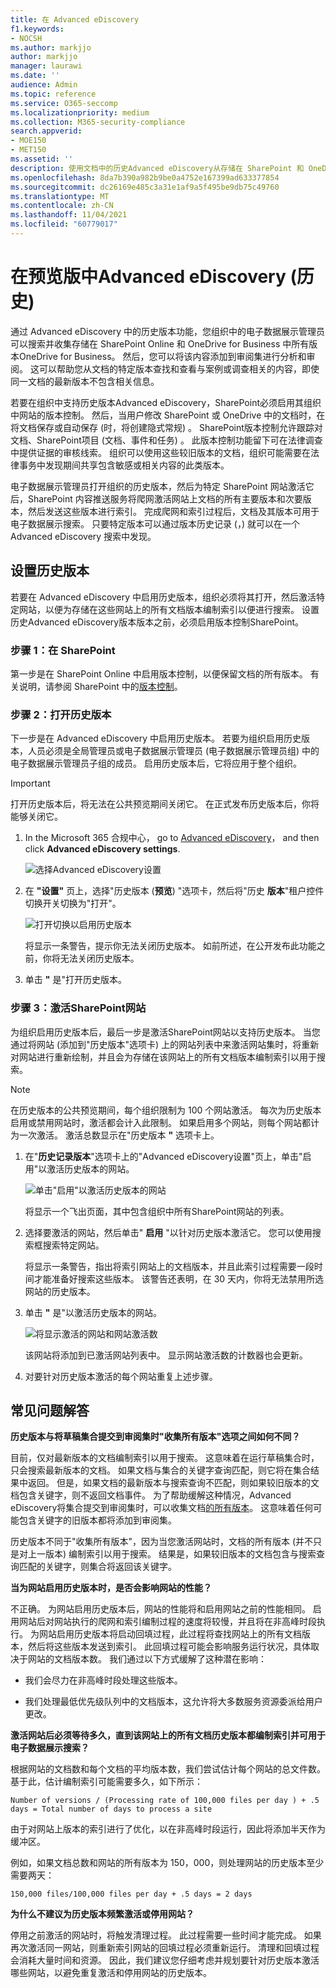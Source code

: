 ```yaml
---
title: 在 Advanced eDiscovery
f1.keywords:
- NOCSH
ms.author: markjjo
author: markjjo
manager: laurawi
ms.date: ''
audience: Admin
ms.topic: reference
ms.service: O365-seccomp
ms.localizationpriority: medium
ms.collection: M365-security-compliance
search.appverid:
- MOE150
- MET150
ms.assetid: ''
description: 使用文档中的历史Advanced eDiscovery从存储在 SharePoint 和 OneDrive 的所有版本的文档中OneDrive。
ms.openlocfilehash: 8da7b390a982b9be0a4752e167399ad633377854
ms.sourcegitcommit: dc26169e485c3a31e1af9a5f495be9db75c49760
ms.translationtype: MT
ms.contentlocale: zh-CN
ms.lasthandoff: 11/04/2021
ms.locfileid: "60779017"
---
```

# <a name="set-up-historical-versions-in-advanced-ediscovery-preview"></a>在预览版中Advanced eDiscovery (历史) 

通过 Advanced eDiscovery 中的历史版本功能，您组织中的电子数据展示管理员可以搜索并收集存储在 SharePoint Online 和 OneDrive for Business 中所有版本OneDrive for Business。 然后，您可以将该内容添加到审阅集进行分析和审阅。 这可以帮助您从文档的特定版本查找和查看与案例或调查相关的内容，即使同一文档的最新版本不包含相关信息。

若要在组织中支持历史版本Advanced eDiscovery，SharePoint必须启用其组织中网站的版本控制。 然后，当用户修改 SharePoint 或 OneDrive 中的文档时，在将文档保存或自动保存 (时，将创建隐式常规) 。 SharePoint版本控制允许跟踪对文档、SharePoint项目 (文档、事件和任务) 。 此版本控制功能留下可在法律调查中提供证据的审核线索。 组织可以使用这些较旧版本的文档，组织可能需要在法律事务中发现期间共享包含敏感或相关内容的此类版本。

电子数据展示管理员打开组织的历史版本，然后为特定 SharePoint 网站激活它后，SharePoint 内容推送服务将爬网激活网站上文档的所有主要版本和次要版本，然后发送这些版本进行索引。 完成爬网和索引过程后，文档及其版本可用于电子数据展示搜索。 只要特定版本可以通过版本历史记录 (，) 就可以在一个 Advanced eDiscovery 搜索中发现。

## <a name="set-up-historical-versions"></a>设置历史版本

若要在 Advanced eDiscovery 中启用历史版本，组织必须将其打开，然后激活特定网站，以便为存储在这些网站上的所有文档版本编制索引以便进行搜索。 设置历史Advanced eDiscovery版本版本之前，必须启用版本控制SharePoint。

### <a name="step-1-turn-on-versioning-in-sharepoint"></a>步骤 1：在 SharePoint

第一步是在 SharePoint Online 中启用版本控制，以便保留文档的所有版本。 有关说明，请参阅 SharePoint 中的[版本控制](/microsoft-365/community/versioning-basics-best-practices)。

### <a name="step-2-turn-on-historical-versions"></a>步骤 2：打开历史版本

下一步是在 Advanced eDiscovery 中启用历史版本。 若要为组织启用历史版本，人员必须是全局管理员或电子数据展示管理员 (电子数据展示管理员组) 中的电子数据展示管理员子组的成员。 启用历史版本后，它将应用于整个组织。

> [!IMPORTANT]
> 打开历史版本后，将无法在公共预览期间关闭它。 在正式发布历史版本后，你将能够关闭它。

1. In the Microsoft 365 合规中心， go to [Advanced eDiscovery](https://go.microsoft.com/fwlink/p/?linkid=2173764)， and then click **Advanced eDiscovery settings**.

   ![选择Advanced eDiscovery设置](..\media\HistoricalVersions1.png)

2. 在 **"设置"** 页上，选择"历史版本 (**预览**) "选项卡，然后将"历史 **版本**"租户控件切换开关切换为"打开"。

   ![打开切换以启用历史版本](..\media\HistoricalVersions2.png)

   将显示一条警告，提示你无法关闭历史版本。 如前所述，在公开发布此功能之前，你将无法关闭历史版本。

3. 单击 **"** 是"打开历史版本。

### <a name="step-3-activate-sharepoint-sites"></a>步骤 3：激活SharePoint网站

为组织启用历史版本后，最后一步是激活SharePoint网站以支持历史版本。 当您通过将网站 (添加到"历史版本"选项卡) 上的网站列表中来激活网站集时，将重新对网站进行重新绘制，并且会为存储在该网站上的所有文档版本编制索引以用于搜索。

> [!NOTE]
> 在历史版本的公共预览期间，每个组织限制为 100 个网站激活。 每次为历史版本启用或禁用网站时，激活都会计入此限制。 如果启用多个网站，则每个网站都计为一次激活。 激活总数显示在"历史版本 **"** 选项卡上。

1. 在"**历史记录版本**"选项卡上的"Advanced eDiscovery设置"页上，单击"启用"以激活历史版本的网站。

   ![单击"启用"以激活历史版本的网站](..\media\HistoricalVersions3.png)  

   将显示一个飞出页面，其中包含组织中所有SharePoint网站的列表。

2. 选择要激活的网站，然后单击" **启用** "以针对历史版本激活它。 您可以使用搜索框搜索特定网站。

   将显示一条警告，指出将索引网站上的文档版本，并且此索引过程需要一段时间才能准备好搜索这些版本。 该警告还表明，在 30 天内，你将无法禁用所选网站的历史版本。

3. 单击 **"** 是"以激活历史版本的网站。

   ![将显示激活的网站和网站激活数](..\media\HistoricalVersions4.png)  

   该网站将添加到已激活网站列表中。 显示网站激活数的计数器也会更新。

4. 对要针对历史版本激活的每个网站重复上述步骤。

## <a name="frequently-asked-questions"></a>常见问题解答

**历史版本与将草稿集合提交到审阅集时"收集所有版本"选项之间如何不同？**

目前，仅对最新版本的文档编制索引以用于搜索。 这意味着在运行草稿集合时，只会搜索最新版本的文档。 如果文档与集合的关键字查询匹配，则它将在集合结果中返回。 但是，如果文档的最新版本与搜索查询不匹配，则如果较旧版本的文档包含关键字，则不返回文档事件。 为了帮助缓解这种情况，Advanced eDiscovery将集合提交到审阅集时，可以收集文档[的所有版本](commit-draft-collection.md#commit-a-draft-collection-to-a-review-set)。 这意味着任何可能包含关键字的旧版本都将添加到审阅集。

历史版本不同于"收集所有版本"，因为当您激活网站时，文档的所有版本 (并不只是对上一版本) 编制索引以用于搜索。 结果是，如果较旧版本的文档包含与搜索查询匹配的关键字，则集合将返回该关键字。

**当为网站启用历史版本时，是否会影响网站的性能？**

不正确。 为网站启用历史版本后，网站的性能将和启用网站之前的性能相同。 启用网站后对网站执行的爬网和索引编制过程的速度将较慢，并且将在非高峰时段执行。 为网站启用历史版本将启动回填过程，此过程将查找网站上的所有文档版本，然后将这些版本发送到索引。 此回填过程可能会影响服务运行状况，具体取决于网站的文档版本数。 我们通过以下方式缓解了这种潜在影响：

- 我们会尽力在非高峰时段处理这些版本。

- 我们处理最低优先级队列中的文档版本，这允许将大多数服务资源委派给用户更改。

**激活网站后必须等待多久，直到该网站上的所有文档历史版本都编制索引并可用于电子数据展示搜索？**

根据网站的文档数和每个文档的平均版本数，我们尝试估计每个网站的总文件数。 基于此，估计编制索引可能需要多久，如下所示：

`Number of versions / (Processing rate of 100,000 files per day ) + .5 days = Total number of days to process a site`

由于对网站上版本的索引进行了优化，以在非高峰时段运行，因此将添加半天作为缓冲区。

例如，如果文档总数和网站的所有版本为 150，000，则处理网站的历史版本至少需要两天：

`150,000 files/100,000 files per day + .5 days = 2 days`

**为什么不建议为历史版本频繁激活或停用网站？**

停用之前激活的网站时，将触发清理过程。 此过程需要一些时间才能完成。 如果再次激活同一网站，则重新索引网站的回填过程必须重新运行。 清理和回填过程会消耗大量时间和资源。 因此，我们建议您仔细考虑并规划要针对历史版本激活哪些网站，以避免重复激活和停用网站的历史版本。
